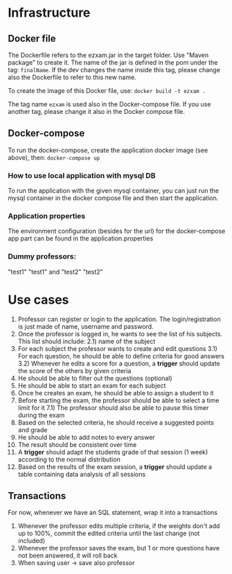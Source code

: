 # Infrastructure

## Docker file
The Dockerfile refers to the ezxam.jar in the target folder. Use "Maven package" to create it.
The name of the jar is defined in the pom under the tag: `finalName`. If the dev changes the name inside this tag, please change also the Dockerfile to refer to this
new name.

To create the image of this Docker file, use:
`docker build -t ezxam .`

The tag name `ezxam` is used also in the Docker-compose file. If you use another tag, please change it also in the
Docker compose file.

## Docker-compose
To run the docker-compose, create the application docker image (see above), then:
`docker-compose up`

### How to use local application with mysql DB
To run the application with the given mysql container, you can just run the mysql container in the docker compose file
and then start the application.

### Application properties
The environment configuration (besides for the url) for the docker-compose app part can be found in 
the application.properties 

### Dummy professors:
"test1" "test1"
and
"test2" "test2"


# Use cases
1) Professor can register or login to the application. The login/registration is just made of name, username and password.
2) Once the professor is logged in, he wants to see the list of his subjects. This list should include:
2.1) name of the subject
3) For each subject the professor wants to create and edit questions
3.1) For each question, he should be able to define criteria for good answers
3.2) Whenever he edits a score for a question, a **trigger** should update the score of the others by given criteria
4) He should be able to filter out the questions (optional)
5) He should be able to start an exam for each subject
6) Once he creates an exam, he should be able to assign a student to it
7) Before starting the exam, the professor should be able to select a time limit for it
7.1) The professor should also be able to pause this timer during the exam
8) Based on the selected criteria, he should receive a suggested points and grade
9) He should be able to add notes to every answer
10) The result should be consistent over time
11) A **trigger** should adapt the students grade of that session (1 week) according to the normal distribution 
12) Based on the results of the exam session, a **trigger** should update a table containing data analysis of all sessions

## Transactions
For now, whenever we have an SQL statement, wrap it into a transactions
1) Whenever the professor edits multiple criteria, if the weights don't add up to 100%, commit the edited criteria until the last
change (not included)
2) Whenever the professor saves the exam, but 1 or more questions have not been answered, it will roll back
3) When saving user -> save also professor
